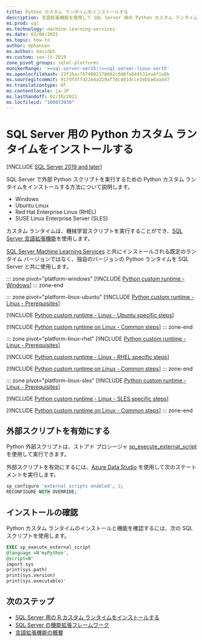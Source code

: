 ```yaml
---
title: Python カスタム ランタイムをインストールする
description: 言語拡張機能を使用して SQL Server 用の Python カスタム ランタイムをインストールする方法について説明します。 Python カスタム ランタイムは機械学習スクリプトを実行できます。
ms.prod: sql
ms.technology: machine-learning-services
ms.date: 02/08/2021
ms.topic: how-to
author: dphansen
ms.author: davidph
ms.custom: seo-lt-2019
zone_pivot_groups: sqlml-platforms
monikerRange: '>=sql-server-ver15||>=sql-server-linux-ver15'
ms.openlocfilehash: 23f1bac7674002178602c0d8fa844531ea4f1a8b
ms.sourcegitcommit: 917df4ffd22e4a229af7dc481dcce3ebba0aa4d7
ms.translationtype: HT
ms.contentlocale: ja-JP
ms.lasthandoff: 02/10/2021
ms.locfileid: "100072938"
---
```

# <a name="install-a-python-custom-runtime-for-sql-server"></a>SQL Server 用の Python カスタム ランタイムをインストールする
[!INCLUDE [SQL Server 2019 and later](../../includes/applies-to-version/sqlserver2019.md)]

SQL Server で外部 Python スクリプトを実行するための Python カスタム ランタイムをインストールする方法について説明します。

+ Windows
+ Ubuntu Linux
+ Red Hat Enterprise Linux (RHEL)
+ SUSE Linux Enterprise Server (SLES)

カスタム ランタイムは、機械学習スクリプトを実行することができ、[SQL Server 言語拡張機能](../../language-extensions/language-extensions-overview.md)を使用します。

[SQL Server Machine Learning Services](../sql-server-machine-learning-services.md) と共にインストールされる既定のランタイム バージョンではなく、独自のバージョンの Python ランタイムを SQL Server と共に使用します。

::: zone pivot="platform-windows"
[!INCLUDE [Python custom runtime - Windows](includes/custom-runtime-python-windows.md)]
::: zone-end

::: zone pivot="platform-linux-ubuntu"
[!INCLUDE [Python custom runtime - Linux - Prerequisites](includes/custom-runtime-python-linux-prerequisites.md)]

[!INCLUDE [Python custom runtime - Linux - Ubuntu specific steps](includes/custom-runtime-python-linux-ubuntu.md)]

[!INCLUDE [Python custom runtime on Linux - Common steps](includes/custom-runtime-python-linux-common.md)]
::: zone-end

::: zone pivot="platform-linux-rhel"
[!INCLUDE [Python custom runtime - Linux - Prerequisites](includes/custom-runtime-python-linux-prerequisites.md)]

[!INCLUDE [Python custom runtime - Linux - RHEL specific steps](includes/custom-runtime-python-linux-rhel.md)]

[!INCLUDE [Python custom runtime on Linux - Common steps](includes/custom-runtime-python-linux-common.md)]
::: zone-end

::: zone pivot="platform-linux-sles"
[!INCLUDE [Python custom runtime - Linux - Prerequisites](includes/custom-runtime-python-linux-prerequisites.md)]

[!INCLUDE [Python custom runtime - Linux - SLES specific steps](includes/custom-runtime-python-linux-sles.md)]

[!INCLUDE [Python custom runtime on Linux - Common steps](includes/custom-runtime-python-linux-common.md)]
::: zone-end

## <a name="enable-external-script"></a>外部スクリプトを有効にする

Python 外部スクリプトは、ストアド プロシージャ [sp_execute_external_script](../../relational-databases/system-stored-procedures/sp-execute-external-script-transact-sql.md) を使用して実行できます。

外部スクリプトを有効にするには、[Azure Data Studio](../../azure-data-studio/what-is-azure-data-studio.md) を使用して次のステートメントを実行します。

```sql
sp_configure 'external scripts enabled', 1;
RECONFIGURE WITH OVERRIDE;  
```

## <a name="verify-installation"></a>インストールの確認

Python カスタム ランタイムのインストールと機能を確認するには、次の SQL スクリプトを使用します。

```sql
EXEC sp_execute_external_script
@language =N'myPython',
@script=N'
import sys
print(sys.path)
print(sys.version)
print(sys.executable)'
```

## <a name="next-steps"></a>次のステップ

+ [SQL Server 用の R カスタム ランタイムをインストールする](custom-runtime-r.md)
+ [SQL Server の機能拡張フレームワーク](../concepts/extensibility-framework.md)
+ [言語拡張機能の概要](../../language-extensions/language-extensions-overview.md)
